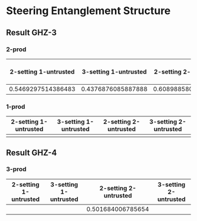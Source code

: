 # Steering Entanglement Structure

## Result GHZ-3
### 2-prod
| 2-setting 1-untrusted | 3-setting 1-untrusted | 2-setting 2-untrusted | 3-setting 2-untrusted |
|-----------------------|-----------------------|-----------------------|-----------------------|
| 0.5469297514386483    | 0.4376876085887888    | 0.6089885807599661    |                       |

### 1-prod
| 2-setting 1-untrusted | 3-setting 1-untrusted | 2-setting 2-untrusted | 3-setting 2-untrusted |
|-----------------------|-----------------------|-----------------------|-----------------------|
|                       |                       |                       |                       |

## Result GHZ-4
### 3-prod
| 2-setting 1-untrusted | 3-setting 1-untrusted | 2-setting 2-untrusted | 3-setting 2-untrusted |
|-----------------------|-----------------------|-----------------------|-----------------------|
|                       |                       | 0.501684006785654     |                       |
